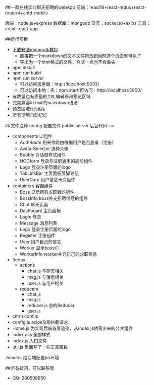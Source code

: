 ##一款在线实时聊天招聘的webApp
前端：react16+react-redux+react-router4+antd-mobile

后端：node.js+express
数据库：mongodb
交互：socket.io+axios
工具：creat-react-app

##运行项目

* [下载安装mongodb教程](http://blog.csdn.net/qq_22063697/article/details/78069787?locationNum=9&fps=1)
    *  直接把一个markdown的文本文件拖放到当前这个页面就可以了
    *  导出为一个html格式的文件，样式一点也不会丢失
* npm install
* npm run build
* npm run server
    *  可以访问服务器：http://localhost:9093/
    *  可以访问本地：先：npm start   再访问：http://localhost:3000/
* 有数量也有质量的`主题`,编辑器和预览区域
* 完美兼容`Github`的markdown语法
* 预览区域`代码高亮`
* 所有选项自动记忆

##文件注释
config 配置文件
public 
server 后台代码
src
* components UI组件
    * AuthRoute 用来作路由根据用户是否登录（注册）
    * AvatarSelector 选择头像
    * Bubbly 对话框样式组件
    * HOCform 登录与注册通用的高阶组件
    * Logo 登录注册页面的logo
    * TabLinkBar 主页面板页脚导航
    * UserCard 用户信息卡片组件
* containers 容器组件
    * Boss 显示所有求职者的组件
    * BossInfo boss补充招聘信息的组件
    * Chat 聊天页面
    * Dashboard 主页面板
    * Login 登录
    * Message 消息列表
    * Logo 登录注册页面的logo
    * Register 注册组件
    * User 用户自己的信息
    * Worker 显示boss们
    * WorkerInfo worker补充自己的求职信息
* Redux 
    * actions
      * chat.js 与聊天相关
      * msg.js 与消息相关
      * user.js 与用户相关
    * reducers
      * chat.js
      * msg.js
      * reducer.js 总的Reducer
      * user.js
* cmrh.conf.js
* config.js axios全局拦截请求
* Home.js 为实现后端首屏渲染，从index.js抽离出来的公共组件
* index.css 全部样式
* index.js 入口文件
* util.js 里面写了一些工具函数

.babelrc 给后端配置jsx环境


##若有疑问，可以联系我

* QQ: 280508950 

